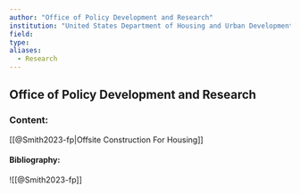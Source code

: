 ```yaml
---
author: "Office of Policy Development and Research"
institution: "United States Department of Housing and Urban Development"
field:
type:
aliases:
  - Research
---
```


## Office of Policy Development and Research

### Content:
[[@Smith2023-fp|Offsite Construction For Housing]]

#### Bibliography:

![[@Smith2023-fp]]